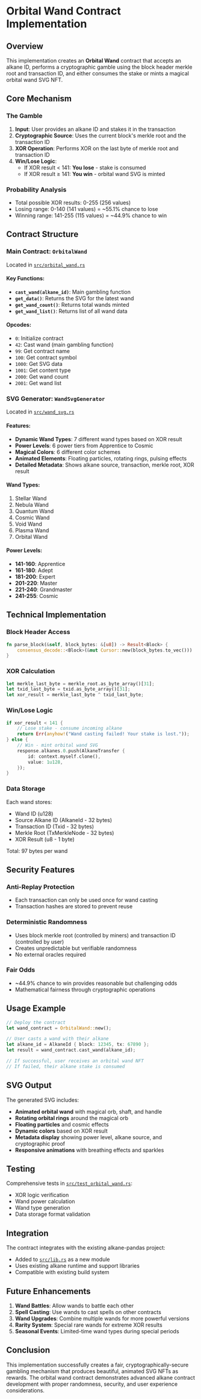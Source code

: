 # Orbital Wand Contract Implementation

## Overview

This implementation creates an **Orbital Wand** contract that accepts an alkane ID, performs a cryptographic gamble using the block header merkle root and transaction ID, and either consumes the stake or mints a magical orbital wand SVG NFT.

## Core Mechanism

### The Gamble
1. **Input**: User provides an alkane ID and stakes it in the transaction
2. **Cryptographic Source**: Uses the current block's merkle root and the transaction ID
3. **XOR Operation**: Performs XOR on the last byte of merkle root and transaction ID
4. **Win/Lose Logic**: 
   - If XOR result < 141: **You lose** - stake is consumed
   - If XOR result ≥ 141: **You win** - orbital wand SVG is minted

### Probability Analysis
- Total possible XOR results: 0-255 (256 values)
- Losing range: 0-140 (141 values) = ~55.1% chance to lose
- Winning range: 141-255 (115 values) = ~44.9% chance to win

## Contract Structure

### Main Contract: `OrbitalWand`
Located in [`src/orbital_wand.rs`](src/orbital_wand.rs)

#### Key Functions:
- **`cast_wand(alkane_id)`**: Main gambling function
- **`get_data()`**: Returns the SVG for the latest wand
- **`get_wand_count()`**: Returns total wands minted
- **`get_wand_list()`**: Returns list of all wand data

#### Opcodes:
- `0`: Initialize contract
- `42`: Cast wand (main gambling function)
- `99`: Get contract name
- `100`: Get contract symbol
- `1000`: Get SVG data
- `1001`: Get content type
- `2000`: Get wand count
- `2001`: Get wand list

### SVG Generator: `WandSvgGenerator`
Located in [`src/wand_svg.rs`](src/wand_svg.rs)

#### Features:
- **Dynamic Wand Types**: 7 different wand types based on XOR result
- **Power Levels**: 6 power tiers from Apprentice to Cosmic
- **Magical Colors**: 6 different color schemes
- **Animated Elements**: Floating particles, rotating rings, pulsing effects
- **Detailed Metadata**: Shows alkane source, transaction, merkle root, XOR result

#### Wand Types:
1. Stellar Wand
2. Nebula Wand  
3. Quantum Wand
4. Cosmic Wand
5. Void Wand
6. Plasma Wand
7. Orbital Wand

#### Power Levels:
- **141-160**: Apprentice
- **161-180**: Adept
- **181-200**: Expert
- **201-220**: Master
- **221-240**: Grandmaster
- **241-255**: Cosmic

## Technical Implementation

### Block Header Access
```rust
fn parse_block(&self, block_bytes: &[u8]) -> Result<Block> {
    consensus_decode::<Block>(&mut Cursor::new(block_bytes.to_vec()))
}
```

### XOR Calculation
```rust
let merkle_last_byte = merkle_root.as_byte_array()[31];
let txid_last_byte = txid.as_byte_array()[31];
let xor_result = merkle_last_byte ^ txid_last_byte;
```

### Win/Lose Logic
```rust
if xor_result < 141 {
    // Lose stake - consume incoming alkane
    return Err(anyhow!("Wand casting failed! Your stake is lost."));
} else {
    // Win - mint orbital wand SVG
    response.alkanes.0.push(AlkaneTransfer {
        id: context.myself.clone(),
        value: 1u128,
    });
}
```

### Data Storage
Each wand stores:
- Wand ID (u128)
- Source Alkane ID (AlkaneId - 32 bytes)
- Transaction ID (Txid - 32 bytes) 
- Merkle Root (TxMerkleNode - 32 bytes)
- XOR Result (u8 - 1 byte)

Total: 97 bytes per wand

## Security Features

### Anti-Replay Protection
- Each transaction can only be used once for wand casting
- Transaction hashes are stored to prevent reuse

### Deterministic Randomness
- Uses block merkle root (controlled by miners) and transaction ID (controlled by user)
- Creates unpredictable but verifiable randomness
- No external oracles required

### Fair Odds
- ~44.9% chance to win provides reasonable but challenging odds
- Mathematical fairness through cryptographic operations

## Usage Example

```rust
// Deploy the contract
let wand_contract = OrbitalWand::new();

// User casts a wand with their alkane
let alkane_id = AlkaneId { block: 12345, tx: 67890 };
let result = wand_contract.cast_wand(alkane_id);

// If successful, user receives an orbital wand NFT
// If failed, their alkane stake is consumed
```

## SVG Output

The generated SVG includes:
- **Animated orbital wand** with magical orb, shaft, and handle
- **Rotating orbital rings** around the magical orb
- **Floating particles** and cosmic effects
- **Dynamic colors** based on XOR result
- **Metadata display** showing power level, alkane source, and cryptographic proof
- **Responsive animations** with breathing effects and sparkles

## Testing

Comprehensive tests in [`src/test_orbital_wand.rs`](src/test_orbital_wand.rs):
- XOR logic verification
- Wand power calculation
- Wand type generation
- Data storage format validation

## Integration

The contract integrates with the existing alkane-pandas project:
- Added to [`src/lib.rs`](src/lib.rs) as a new module
- Uses existing alkane runtime and support libraries
- Compatible with existing build system

## Future Enhancements

1. **Wand Battles**: Allow wands to battle each other
2. **Spell Casting**: Use wands to cast spells on other contracts
3. **Wand Upgrades**: Combine multiple wands for more powerful versions
4. **Rarity System**: Special rare wands for extreme XOR results
5. **Seasonal Events**: Limited-time wand types during special periods

## Conclusion

This implementation successfully creates a fair, cryptographically-secure gambling mechanism that produces beautiful, animated SVG NFTs as rewards. The orbital wand contract demonstrates advanced alkane contract development with proper randomness, security, and user experience considerations.